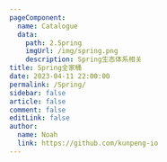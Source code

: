 ```yaml
---
pageComponent:
  name: Catalogue
  data:
    path: 2.Spring
    imgUrl: /img/spring.png
    description: Spring生态体系相关
title: Spring全家桶
date: 2023-04-11 22:00:00
permalink: /Spring/
sidebar: false
article: false
comment: false
editLink: false
author:
  name: Noah
  link: https://github.com/kunpeng-io
---
```

